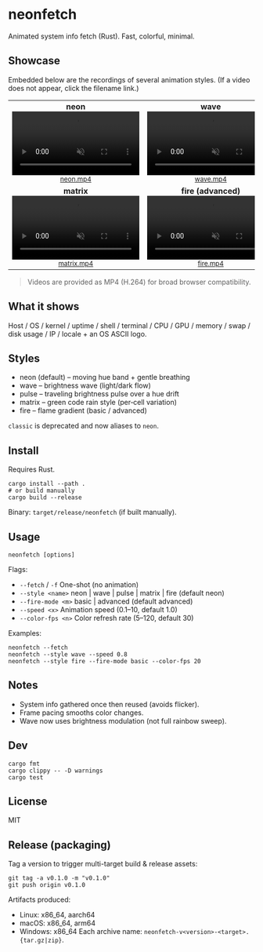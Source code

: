# neonfetch

Animated system info fetch (Rust). Fast, colorful, minimal.

## Showcase
Embedded below are the recordings of several animation styles. (If a video does not appear, click the filename link.)

<table>
	<tr>
		<td align="center">
			<b>neon</b><br>
			<video width="260" muted loop playsinline autoplay src="neon.mp4"></video><br>
			<sub><a href="neon.mp4">neon.mp4</a></sub>
		</td>
		<td align="center">
			<b>wave</b><br>
			<video width="260" muted loop playsinline autoplay src="wave.mp4"></video><br>
			<sub><a href="wave.mp4">wave.mp4</a></sub>
		</td>
	</tr>
	<tr>
		<td align="center">
			<b>matrix</b><br>
			<video width="260" muted loop playsinline autoplay src="matrix.mp4"></video><br>
			<sub><a href="matrix.mp4">matrix.mp4</a></sub>
		</td>
		<td align="center">
			<b>fire (advanced)</b><br>
			<video width="260" muted loop playsinline autoplay src="fire.mp4"></video><br>
			<sub><a href="fire.mp4">fire.mp4</a></sub>
		</td>
	</tr>
</table>

> Videos are provided as MP4 (H.264) for broad browser compatibility.

## What it shows
Host / OS / kernel / uptime / shell / terminal / CPU / GPU / memory / swap / disk usage / IP / locale + an OS ASCII logo.

## Styles
- neon (default) – moving hue band + gentle breathing
- wave – brightness wave (light/dark flow)
- pulse – traveling brightness pulse over a hue drift
- matrix – green code rain style (per‑cell variation)
- fire – flame gradient (basic / advanced)

`classic` is deprecated and now aliases to `neon`.

## Install
Requires Rust.

```
cargo install --path .
# or build manually
cargo build --release
```
Binary: `target/release/neonfetch` (if built manually).

## Usage
```
neonfetch [options]
```
Flags:
- `--fetch` / `-f`     One-shot (no animation)
- `--style <name>`     neon | wave | pulse | matrix | fire (default neon)
- `--fire-mode <m>`    basic | advanced (default advanced)
- `--speed <x>`        Animation speed (0.1–10, default 1.0)
- `--color-fps <n>`    Color refresh rate (5–120, default 30)

Examples:
```
neonfetch --fetch
neonfetch --style wave --speed 0.8
neonfetch --style fire --fire-mode basic --color-fps 20
```

## Notes
- System info gathered once then reused (avoids flicker).
- Frame pacing smooths color changes.
- Wave now uses brightness modulation (not full rainbow sweep).

## Dev
```
cargo fmt
cargo clippy -- -D warnings
cargo test
```

## License
MIT

## Release (packaging)
Tag a version to trigger multi-target build & release assets:
```
git tag -a v0.1.0 -m "v0.1.0"
git push origin v0.1.0
```
Artifacts produced:
- Linux: x86_64, aarch64
- macOS: x86_64, arm64
- Windows: x86_64
Each archive name: `neonfetch-v<version>-<target>.{tar.gz|zip}`.
